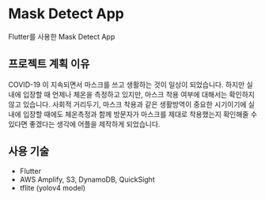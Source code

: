 # Mask Detect App

Flutter를 사용한 Mask Detect App

## 프로젝트 계획 이유

COVID-19 이 지속되면서 마스크를 쓰고 생활하는 것이 일상이 되었습니다.
하지만 실내에 입장할 때 언제나 체온을 측정하고 있지만, 마스크 착용 여부에 대해서는 확인하지 않고 있습니다.
사회적 거리두기, 마스크 착용과 같은 생활방역이 중요한 시기이기에 실내에 입장할 때에도 체온측정과 함께 방문자가 마스크를 제대로 착용했는지 확인해줄 수 있다면 좋겠다는 생각에 어플을 제작하게 되었습니다.


## 사용 기술

- Flutter
- AWS Amplify, S3, DynamoDB, QuickSight
- tflite (yolov4 model)

